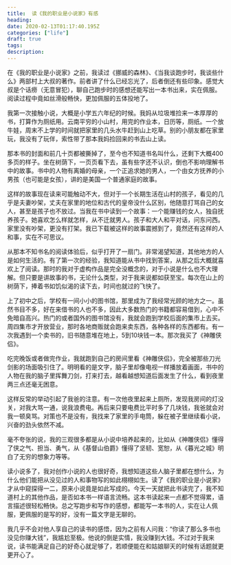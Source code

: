 ```yaml
---
title:  读《我的职业是小说家》有感
heading: 
date: 2020-02-13T01:17:40.195Z
categories: ["life"]
draft: true
tags: 
description: 
---
```


在《我的职业是小说家》之前，我读过《挪威的森林》、《当我谈跑步时，我谈些什么》两部村上大叔的著作。前者讲了什么已经忘光了，后者倒还有些印象。感觉大叔是个话痨（无意冒犯），聊自己跑步时的感想还能写出一本书出来，实在佩服。阅读过程中竟如丝滑般畅快，更加佩服的五体投地了。

我第一次接触小说，大概是小学五六年纪的时候。我妈从垃圾堆捡来一本厚厚的书，打算作为厕纸用。云南平穷的小山村，用完的作业本，日历等，厕纸。一个放牛娃，周末不上学的时间就把家里的几头水牛赶到山上吃草。别的小朋友都在家里玩，我没有了玩伴，索性带了那本我妈捡回来的书去山上读。

那本书的封面和前几十页都被撕掉了，至今也不知道书名叫什么，还剩下大概400多页的样子。坐在树荫下，一页页看下去，虽有些字还不认识，倒也不影响理解书中的故事。书中的人物有离婚的母亲，一个正追求她的男人，一个由女方抚养的小男孩（也可能是女孩），讲的是美国一个普通家庭的故事。

这样的故事现在读来可能触动不大，但对于一个长期生活在山村的孩子，看见的几乎是夫妻吵架，丈夫在家里的地位和古代的皇帝没什么区别，他随意打骂自己的女人，甚至是孩子也不放过。当我在书中读到一个故事：一个能赚钱的女人，独自抚养孩子。她喜欢怎么样就怎样，从不迁就男人。孩子和大人和平对话，问东问西。家里没有吵架，更没有打架。我已下载被这样的故事震撼到了，竟然还有这样的人和事，实在不可思议。

从那本不知书名的阅读体验后，似乎打开了一扇门。非常渴望知道，其他地方的人是如何生活的。有了第一次的经验，我知道能从书中找到答案，从那之后大概就喜欢上了阅读。那时的我对于虚构作品是完全没概念的，对于小说是什么也不大理解。但只要是讲故事的书，无论什么类型，对于我来说都如获至宝。每次在山上的树荫下，捧着书如饥似渴的读下去，时间也就过的飞快了。

上了初中之后，学校有一间小小的图书馆，那里成为了我经常光顾的地方之一。虽然书目不多，好在来借书的人也不多，因此大多数热门的书籍都容易借到，心中不免暗自高兴。热门的或者国外的图书馆没有，我就会跑到学校后面的集市上去买。周四集市才开放营业，那时各地商贩就会跑来卖东西，各种各样的东西都有。有一次我遇到一个卖书的，旧书随意堆在地上，5到10块钱一本。那次我买了《神雕侠侣》。

吃完晚饭或者做完作业，我就跑到自己的房间里看《神雕侠侣》，完全被那些刀光剑影的场面吸引住了。明明看的是文字，脑子里却像电视一样播放着画面，书中的人物在我的脑子里挥舞刀剑，打来打去，越看越想知道后面发生了什么，看到夜里两三点还毫无困意。

这样反常的举动引起了我爸的注意。有一次他夜里起来上厕所，发现我房间的灯没关，对我大骂一通，说我浪费电。再后来只要电费比平时多了几块钱，我爸就会对我一顿臭骂。对策也不是没有，我找来了家里的手电筒，躲在被子里继续看小说，兴奋的劲头依然不减。

毫不夸张的说，我的三观很多都是从小说中培养起来的，比如从《神雕侠侣》懂得了侠之气、担当、勇气，从《基督山伯爵》懂得了坚韧、宽恕，从《暮光之城》明白了无穷的想象力等等。

读小说多了，我对创作小说的人也很好奇，我想知道这些人脑子里都在想什么，为什么他们能把从没见过的人和事物写的如此栩栩如生。读了《我的职业是小说家》才从中窥探得一二，原来小说竟是如此写成的。今天一天就把此书读完了，我不知道村上的其他作品，是否如本书一样语言流畅。这本书读起来一点都不觉得累，语言描述很轻松畅快。总之写跑步和写作的感想，都能写一本书的人，实在让人佩服，更佩服的是写的好，没有一篇文字是无聊的。

我几乎不会对他人享自己的读书的感悟，因为之前有人问我：“你读了那么多书也没见你赚大钱”，我尴尬至极。他说的倒是实情，我没赚到大钱。不过对于我来说，读书能满足自己的好奇心就足够了，若顺便能在和姑娘聊天的时候有话题就更更开心了。


